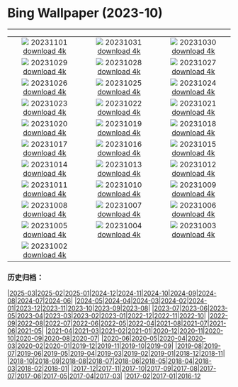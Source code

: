 # Bing Wallpaper (2023-10)
**************
| | | |
|:-:|:-:|:-:|
| ![](https://www.bing.com/th?id=OHR.HautBarr_ZH-CN8274813404_1920x1080.jpg) 20231101 [download 4k](https://www.bing.com/th?id=OHR.HautBarr_ZH-CN8274813404_UHD.jpg) | ![](https://www.bing.com/th?id=OHR.HalloweenCuteAI_ZH-CN1079713117_1920x1080.jpg) 20231031 [download 4k](https://www.bing.com/th?id=OHR.HalloweenCuteAI_ZH-CN1079713117_UHD.jpg) | ![](https://www.bing.com/th?id=OHR.AutumnRaven_ZH-CN7897841947_1920x1080.jpg) 20231030 [download 4k](https://www.bing.com/th?id=OHR.AutumnRaven_ZH-CN7897841947_UHD.jpg) |
| ![](https://www.bing.com/th?id=OHR.SavannahSculpture_ZH-CN7663694208_1920x1080.jpg) 20231029 [download 4k](https://www.bing.com/th?id=OHR.SavannahSculpture_ZH-CN7663694208_UHD.jpg) | ![](https://www.bing.com/th?id=OHR.FiveWinds_ZH-CN7503464049_1920x1080.jpg) 20231028 [download 4k](https://www.bing.com/th?id=OHR.FiveWinds_ZH-CN7503464049_UHD.jpg) | ![](https://www.bing.com/th?id=OHR.OldBridgeSkye_ZH-CN7228411986_1920x1080.jpg) 20231027 [download 4k](https://www.bing.com/th?id=OHR.OldBridgeSkye_ZH-CN7228411986_UHD.jpg) |
| ![](https://www.bing.com/th?id=OHR.ViennaAutumn_ZH-CN7011999199_1920x1080.jpg) 20231026 [download 4k](https://www.bing.com/th?id=OHR.ViennaAutumn_ZH-CN7011999199_UHD.jpg) | ![](https://www.bing.com/th?id=OHR.GrandStaircase_ZH-CN5928937512_1920x1080.jpg) 20231025 [download 4k](https://www.bing.com/th?id=OHR.GrandStaircase_ZH-CN5928937512_UHD.jpg) | ![](https://www.bing.com/th?id=OHR.FuzerCastle_ZH-CN5485191349_1920x1080.jpg) 20231024 [download 4k](https://www.bing.com/th?id=OHR.FuzerCastle_ZH-CN5485191349_UHD.jpg) |
| ![](https://www.bing.com/th?id=OHR.PoconosMaze_ZH-CN4696904367_1920x1080.jpg) 20231023 [download 4k](https://www.bing.com/th?id=OHR.PoconosMaze_ZH-CN4696904367_UHD.jpg) | ![](https://www.bing.com/th?id=OHR.AstoriaBridge_ZH-CN5052905610_1920x1080.jpg) 20231022 [download 4k](https://www.bing.com/th?id=OHR.AstoriaBridge_ZH-CN5052905610_UHD.jpg) | ![](https://www.bing.com/th?id=OHR.PersepolisRelief_ZH-CN4910990690_1920x1080.jpg) 20231021 [download 4k](https://www.bing.com/th?id=OHR.PersepolisRelief_ZH-CN4910990690_UHD.jpg) |
| ![](https://www.bing.com/th?id=OHR.PygmySloth_ZH-CN4739853522_1920x1080.jpg) 20231020 [download 4k](https://www.bing.com/th?id=OHR.PygmySloth_ZH-CN4739853522_UHD.jpg) | ![](https://www.bing.com/th?id=OHR.CastellyGwyntUK_ZH-CN1219668479_1920x1080.jpg) 20231019 [download 4k](https://www.bing.com/th?id=OHR.CastellyGwyntUK_ZH-CN1219668479_UHD.jpg) | ![](https://www.bing.com/th?id=OHR.KodiakAlaska_ZH-CN0627619150_1920x1080.jpg) 20231018 [download 4k](https://www.bing.com/th?id=OHR.KodiakAlaska_ZH-CN0627619150_UHD.jpg) |
| ![](https://www.bing.com/th?id=OHR.GenoeseTower_ZH-CN0086623003_1920x1080.jpg) 20231017 [download 4k](https://www.bing.com/th?id=OHR.GenoeseTower_ZH-CN0086623003_UHD.jpg) | ![](https://www.bing.com/th?id=OHR.GoldenEnchantments_ZH-CN9686531344_1920x1080.jpg) 20231016 [download 4k](https://www.bing.com/th?id=OHR.GoldenEnchantments_ZH-CN9686531344_UHD.jpg) | ![](https://www.bing.com/th?id=OHR.AutumnHedgehog_ZH-CN7309314630_1920x1080.jpg) 20231015 [download 4k](https://www.bing.com/th?id=OHR.AutumnHedgehog_ZH-CN7309314630_UHD.jpg) |
| ![](https://www.bing.com/th?id=OHR.RingEclipse_ZH-CN7063841581_1920x1080.jpg) 20231014 [download 4k](https://www.bing.com/th?id=OHR.RingEclipse_ZH-CN7063841581_UHD.jpg) | ![](https://www.bing.com/th?id=OHR.ViesteItaly_ZH-CN6693499674_1920x1080.jpg) 20231013 [download 4k](https://www.bing.com/th?id=OHR.ViesteItaly_ZH-CN6693499674_UHD.jpg) | ![](https://www.bing.com/th?id=OHR.IdahoBarn_ZH-CN6472682534_1920x1080.jpg) 20231012 [download 4k](https://www.bing.com/th?id=OHR.IdahoBarn_ZH-CN6472682534_UHD.jpg) |
| ![](https://www.bing.com/th?id=OHR.JohnDayFossil_ZH-CN6265838332_1920x1080.jpg) 20231011 [download 4k](https://www.bing.com/th?id=OHR.JohnDayFossil_ZH-CN6265838332_UHD.jpg) | ![](https://www.bing.com/th?id=OHR.SoprisSunrise_ZH-CN5935701155_1920x1080.jpg) 20231010 [download 4k](https://www.bing.com/th?id=OHR.SoprisSunrise_ZH-CN5935701155_UHD.jpg) | ![](https://www.bing.com/th?id=OHR.FremontPetroglyph_ZH-CN5736573545_1920x1080.jpg) 20231009 [download 4k](https://www.bing.com/th?id=OHR.FremontPetroglyph_ZH-CN5736573545_UHD.jpg) |
| ![](https://www.bing.com/th?id=OHR.OctoClam_ZH-CN5427646548_1920x1080.jpg) 20231008 [download 4k](https://www.bing.com/th?id=OHR.OctoClam_ZH-CN5427646548_UHD.jpg) | ![](https://www.bing.com/th?id=OHR.GrizzlyFalls_ZH-CN5152476563_1920x1080.jpg) 20231007 [download 4k](https://www.bing.com/th?id=OHR.GrizzlyFalls_ZH-CN5152476563_UHD.jpg) | ![](https://www.bing.com/th?id=OHR.TaughannockFalls_ZH-CN4580750386_1920x1080.jpg) 20231006 [download 4k](https://www.bing.com/th?id=OHR.TaughannockFalls_ZH-CN4580750386_UHD.jpg) |
| ![](https://www.bing.com/th?id=OHR.GentooJump_ZH-CN9625511393_1920x1080.jpg) 20231005 [download 4k](https://www.bing.com/th?id=OHR.GentooJump_ZH-CN9625511393_UHD.jpg) | ![](https://www.bing.com/th?id=OHR.TarantulaNebula_ZH-CN9340300473_1920x1080.jpg) 20231004 [download 4k](https://www.bing.com/th?id=OHR.TarantulaNebula_ZH-CN9340300473_UHD.jpg) | ![](https://www.bing.com/th?id=OHR.WhitsundaySwirl_ZH-CN9085371328_1920x1080.jpg) 20231003 [download 4k](https://www.bing.com/th?id=OHR.WhitsundaySwirl_ZH-CN9085371328_UHD.jpg) |
| ![](https://www.bing.com/th?id=OHR.VerdonCanyon_ZH-CN8872507857_1920x1080.jpg) 20231002 [download 4k](https://www.bing.com/th?id=OHR.VerdonCanyon_ZH-CN8872507857_UHD.jpg) |  |  |

### 历史归档：

|[2025-03](/../2025-03/2025-03.md)|[2025-02](/../2025-02/2025-02.md)|[2025-01](/../2025-01/2025-01.md)|[2024-12](/../2024-12/2024-12.md)|[2024-11](/../2024-11/2024-11.md)|[2024-10](/../2024-10/2024-10.md)|[2024-09](/../2024-09/2024-09.md)|[2024-08](/../2024-08/2024-08.md)|[2024-07](/../2024-07/2024-07.md)|[2024-06](/../2024-06/2024-06.md)|
|[2024-05](/../2024-05/2024-05.md)|[2024-04](/../2024-04/2024-04.md)|[2024-03](/../2024-03/2024-03.md)|[2024-02](/../2024-02/2024-02.md)|[2024-01](/../2024-01/2024-01.md)|[2023-12](/../2023-12/2023-12.md)|[2023-11](/../2023-11/2023-11.md)|[2023-10](/2023-10.md)|[2023-09](/../2023-09/2023-09.md)|[2023-08](/../2023-08/2023-08.md)|
|[2023-07](/../2023-07/2023-07.md)|[2023-06](/../2023-06/2023-06.md)|[2023-05](/../2023-05/2023-05.md)|[2023-04](/../2023-04/2023-04.md)|[2023-03](/../2023-03/2023-03.md)|[2023-02](/../2023-02/2023-02.md)|[2023-01](/../2023-01/2023-01.md)|[2022-12](/../2022-12/2022-12.md)|[2022-11](/../2022-11/2022-11.md)|[2022-10](/../2022-10/2022-10.md)|
|[2022-09](/../2022-09/2022-09.md)|[2022-08](/../2022-08/2022-08.md)|[2022-07](/../2022-07/2022-07.md)|[2022-06](/../2022-06/2022-06.md)|[2022-05](/../2022-05/2022-05.md)|[2022-04](/../2022-04/2022-04.md)|[2021-08](/../2021-08/2021-08.md)|[2021-07](/../2021-07/2021-07.md)|[2021-06](/../2021-06/2021-06.md)|[2021-05](/../2021-05/2021-05.md)|
|[2021-04](/../2021-04/2021-04.md)|[2021-03](/../2021-03/2021-03.md)|[2021-02](/../2021-02/2021-02.md)|[2021-01](/../2021-01/2021-01.md)|[2020-12](/../2020-12/2020-12.md)|[2020-11](/../2020-11/2020-11.md)|[2020-10](/../2020-10/2020-10.md)|[2020-09](/../2020-09/2020-09.md)|[2020-08](/../2020-08/2020-08.md)|[2020-07](/../2020-07/2020-07.md)|
|[2020-06](/../2020-06/2020-06.md)|[2020-05](/../2020-05/2020-05.md)|[2020-04](/../2020-04/2020-04.md)|[2020-03](/../2020-03/2020-03.md)|[2020-02](/../2020-02/2020-02.md)|[2020-01](/../2020-01/2020-01.md)|[2019-12](/../2019-12/2019-12.md)|[2019-11](/../2019-11/2019-11.md)|[2019-10](/../2019-10/2019-10.md)|[2019-09](/../2019-09/2019-09.md)|
|[2019-08](/../2019-08/2019-08.md)|[2019-07](/../2019-07/2019-07.md)|[2019-06](/../2019-06/2019-06.md)|[2019-05](/../2019-05/2019-05.md)|[2019-04](/../2019-04/2019-04.md)|[2019-03](/../2019-03/2019-03.md)|[2019-02](/../2019-02/2019-02.md)|[2019-01](/../2019-01/2019-01.md)|[2018-12](/../2018-12/2018-12.md)|[2018-11](/../2018-11/2018-11.md)|
|[2018-10](/../2018-10/2018-10.md)|[2018-09](/../2018-09/2018-09.md)|[2018-08](/../2018-08/2018-08.md)|[2018-07](/../2018-07/2018-07.md)|[2018-06](/../2018-06/2018-06.md)|[2018-05](/../2018-05/2018-05.md)|[2018-04](/../2018-04/2018-04.md)|[2018-03](/../2018-03/2018-03.md)|[2018-02](/../2018-02/2018-02.md)|[2018-01](/../2018-01/2018-01.md)|
|[2017-12](/../2017-12/2017-12.md)|[2017-11](/../2017-11/2017-11.md)|[2017-10](/../2017-10/2017-10.md)|[2017-09](/../2017-09/2017-09.md)|[2017-08](/../2017-08/2017-08.md)|[2017-07](/../2017-07/2017-07.md)|[2017-06](/../2017-06/2017-06.md)|[2017-05](/../2017-05/2017-05.md)|[2017-04](/../2017-04/2017-04.md)|[2017-03](/../2017-03/2017-03.md)|
|[2017-02](/../2017-02/2017-02.md)|[2017-01](/../2017-01/2017-01.md)|[2016-12](/../2016-12/2016-12.md)